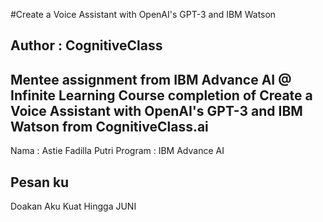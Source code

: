 #Create a Voice Assistant with OpenAI's GPT-3 and IBM Watson
## Author : CognitiveClass


Mentee assignment from IBM Advance AI @ Infinite Learning 
Course completion of Create a Voice Assistant with OpenAI's GPT-3 and IBM Watson from CognitiveClass.ai
---

Nama : Astie Fadilla Putri 
Program : IBM Advance AI
## Pesan ku 
Doakan Aku Kuat Hingga JUNI
